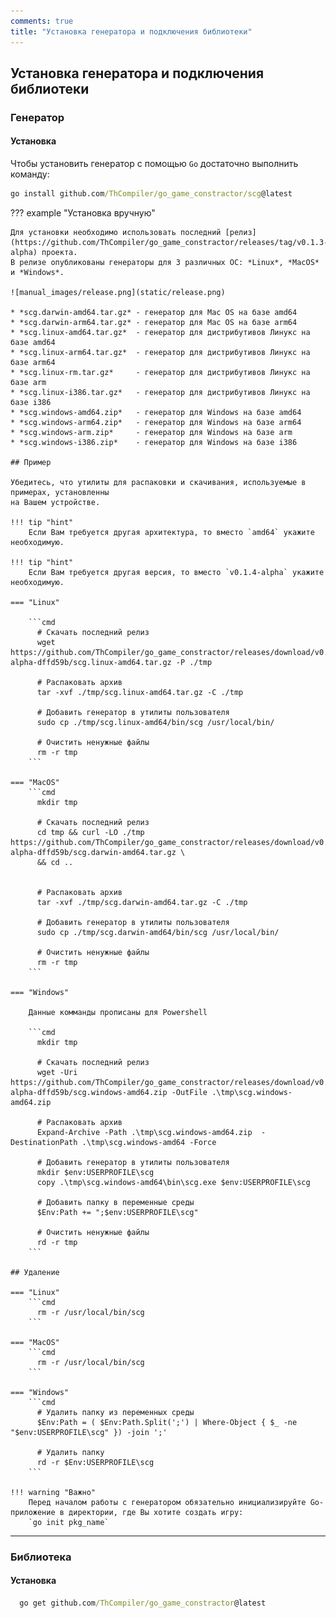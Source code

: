 ```yaml
---
comments: true
title: "Установка генератора и подключения библиотеки"
---
```


## Установка генератора и подключения библиотеки

### Генератор

#### Установка

Чтобы установить генератор с помощью `Go` достаточно выполнить команду:
```cmd
go install github.com/ThCompiler/go_game_constractor/scg@latest
```

??? example "Установка вручную"

    Для установки необходимо использовать последний [релиз](https://github.com/ThCompiler/go_game_constractor/releases/tag/v0.1.3-alpha) проекта.
    В релизе опубликованы генераторы для 3 различных ОС: *Linux*, *MacOS* и *Windows*.

    ![manual_images/release.png](static/release.png)

    * *scg.darwin-amd64.tar.gz* - генератор для Mac OS на базе amd64
    * *scg.darwin-arm64.tar.gz* - генератор для Mac OS на базе arm64
    * *scg.linux-amd64.tar.gz*  - генератор для дистрибутивов Линукс на базе amd64
    * *scg.linux-arm64.tar.gz*  - генератор для дистрибутивов Линукс на базе arm64
    * *scg.linux-rm.tar.gz*     - генератор для дистрибутивов Линукс на базе arm
    * *scg.linux-i386.tar.gz*   - генератор для дистрибутивов Линукс на базе i386
    * *scg.windows-amd64.zip*   - генератор для Windows на базе amd64
    * *scg.windows-arm64.zip*   - генератор для Windows на базе arm64
    * *scg.windows-arm.zip*     - генератор для Windows на базе arm
    * *scg.windows-i386.zip*    - генератор для Windows на базе i386

    ## Пример

    Убедитесь, что утилиты для распаковки и скачивания, используемые в примерах, установленны
    на Вашем устройстве.
    
    !!! tip "hint"
        Если Вам требуется другая архитектура, то вместо `amd64` укажите необходимую.
    
    !!! tip "hint"
        Если Вам требуется другая версия, то вместо `v0.1.4-alpha` укажите необходимую.

    === "Linux"

        ```cmd
          # Скачать последний релиз
          wget https://github.com/ThCompiler/go_game_constractor/releases/download/v0.1.4-alpha-dffd59b/scg.linux-amd64.tar.gz -P ./tmp
          
          # Распаковать архив
          tar -xvf ./tmp/scg.linux-amd64.tar.gz -C ./tmp
          
          # Добавить генератор в утилиты пользователя
          sudo cp ./tmp/scg.linux-amd64/bin/scg /usr/local/bin/
          
          # Очистить ненужные файлы
          rm -r tmp
        ```
    
    === "MacOS"
        ```cmd
          mkdir tmp
          
          # Скачать последний релиз
          cd tmp && curl -LO ./tmp https://github.com/ThCompiler/go_game_constractor/releases/download/v0.1.4-alpha-dffd59b/scg.darwin-amd64.tar.gz \
          && cd ..
        
          
          # Распаковать архив
          tar -xvf ./tmp/scg.darwin-amd64.tar.gz -C ./tmp
          
          # Добавить генератор в утилиты пользователя
          sudo cp ./tmp/scg.darwin-amd64/bin/scg /usr/local/bin/
          
          # Очистить ненужные файлы
          rm -r tmp
        ```

    === "Windows"
    
        Данные комманды прописаны для Powershell
        
        ```cmd
          mkdir tmp
          
          # Скачать последний релиз
          wget -Uri https://github.com/ThCompiler/go_game_constractor/releases/download/v0.1.4-alpha-dffd59b/scg.windows-amd64.zip -OutFile .\tmp\scg.windows-amd64.zip
          
          # Распаковать архив
          Expand-Archive -Path .\tmp\scg.windows-amd64.zip  -DestinationPath .\tmp\scg.windows-amd64 -Force
          
          # Добавить генератор в утилиты пользователя
          mkdir $env:USERPROFILE\scg
          copy .\tmp\scg.windows-amd64\bin\scg.exe $env:USERPROFILE\scg
          
          # Добавить папку в переменные среды
          $Env:Path += ";$env:USERPROFILE\scg"
          
          # Очистить ненужные файлы
          rd -r tmp
        ```
    
    ## Удаление
    
    === "Linux"
        ```cmd  
          rm -r /usr/local/bin/scg
        ```
    
    === "MacOS"
        ```cmd
          rm -r /usr/local/bin/scg
        ```
    
    === "Windows"
        ```cmd
          # Удалить папку из переменных среды
          $Env:Path = ( $Env:Path.Split(';') | Where-Object { $_ -ne "$env:USERPROFILE\scg" }) -join ';'
          
          # Удалить папку
          rd -r $Env:USERPROFILE\scg
        ```

    !!! warning "Важно"
        Перед началом работы с генератором обязательно инициализируйте Go-приложение в директории, где Вы хотите создать игру:
        `go init pkg_name`


------------------------------------------------------------

### Библиотека

#### Установка
```cmd
  go get github.com/ThCompiler/go_game_constractor@latest
```
